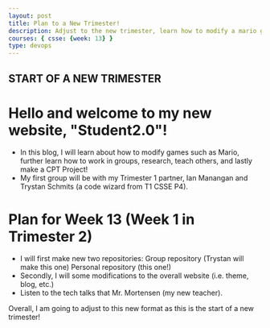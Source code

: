 ```yaml
---
layout: post
title: Plan to a New Trimester!
description: Adjust to the new trimester, learn how to modify a mario game, make a new student respository, and hang out with other CSSE students that were not in my original class. 
courses: { csse: {week: 13} }
type: devops
---
```


## START OF A NEW TRIMESTER
# Hello and welcome to my new website, "Student2.0"!

- In this blog, I will learn about how to modify games such as Mario, further learn how to work in groups, research, teach others, and lastly make a CPT Project!
- My first group will be with my Trimester 1 partner, Ian Manangan and Trystan Schmits (a code wizard from T1 CSSE P4).

# Plan for Week 13 (Week 1 in Trimester 2)
- I will first make new two repositories:
Group repository (Trystan will make this one)
Personal repository (this one!)
- Secondly, I will some modifications to the overall website (i.e. theme, blog, etc.)
- Listen to the tech talks that Mr. Mortensen (my new teacher).

Overall, I am going to adjust to this new format as this is the start of a new trimester!
